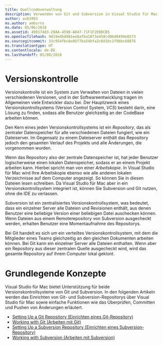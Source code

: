 ```yaml
---
title: Quellcodeverwaltung
description: Verwenden von Git und Subversion in Visual Studio für Mac
author: asb3993
ms.author: amburns
ms.date: 05/06/2018
ms.assetid: 49917483-28AA-4598-A847-71F1F2E0DCB5
ms.openlocfilehash: 9d19edb4801ee8af6a18f3e458cd06d0499e0273
ms.sourcegitcommit: 33c954fbc8e05f7ba54bfa2c0d1bc1f9bbc68876
ms.translationtype: HT
ms.contentlocale: de-DE
ms.lasthandoff: 05/08/2018
---
```

# <a name="version-control"></a>Versionskontrolle

Versionskontrolle ist ein System zum Verwalten von Dateien in vielen verschiedenen Versionen, und in der Softwareentwicklung tragen im Allgemeinen viele Entwickler dazu bei. Der Hauptzweck eines Versionskontrollsystems (Version Control System, _VCS_) besteht darin, eine Lösung zu finden, sodass alle Benutzer gleichzeitig an der CodeBase arbeiten können.

Den Kern eines jeden Versionskontrollsystems ist ein _Repository_, das als zentraler Datenspeicher für alle verschiedenen Dateien fungiert, wie ein Dateiserver. Im Gegensatz zu einem Dateiserver enthält das Repository jedoch den gesamten Verlauf des Projekts und alle Änderungen, die vorgenommen wurden.

Wenn das Repository also der zentrale Datenspeicher ist, hat jeder Benutzer logischerweise einen lokalen Datenspeicher, sodass er an einem Projekt arbeiten kann. Hierbei spricht man von einer _Arbeitskopie_. In Visual Studio für Mac wird Ihre Arbeitskopie ebenso wie alle anderen lokalen Verzeichnisse auf dem Computer angezeigt. So können Sie in diesen Dateien lesen schreiben. Da Visual Studio für Mac aber in ein Versionskontrollsystem integriert ist, können Sie Subversion und Git nutzen, ohne die IDE zu verlassen.

Subversion ist ein zentralisiertes Versionskontrollsystem, was bedeutet, dass ein einzelner Server alle Dateien und Revisionen enthält, aus denen Benutzer eine beliebige Version einer beliebigen Datei auschecken können. Wenn Dateien aus einem Remoterepository von Subversion ausgecheckt werden, erhalten Benutzer eine Momentaufnahme des Repositorys.

Bei Git handelt es sich um ein verteiltes Versionskontrollsystem, mit dem die Mitglieder eines Teams gleichzeitig an den gleichen Dokumenten arbeiten können. Bei Git kann ein einzelner Server alle Dateien enthalten. Wenn aber ein Repository aus dieser zentralen Quelle ausgecheckt wird, wird das gesamte Repository auf Ihrem Computer lokal geklont.

# <a name="basic-concepts"></a>Grundlegende Konzepte 

Visual Studio für Mac bietet Unterstützung für beide Versionskontrollsysteme von Git und Subversion. In den folgenden Artikeln werden das Einrichten von Git- und Subversion-Repositorys über Visual Studio für Mac sowie einfache Funktionen wie das Überprüfen, Committen und Pushen von Änderungen erläutert.

* [Setting Up a Git Repository (Einrichten eines Git-Repository)](~/set-up-git-repository.md) 
* [Working with Git (Arbeiten mit Git)](~/working-with-git.md)
* [Setting Up a Subversion Repository (Einrichten eines Subversion-Repository)](~/set-up-subversion-repository.md)
* [Working with Subversion (Arbeiten mit Subversion)](~/working-with-subversion.md)